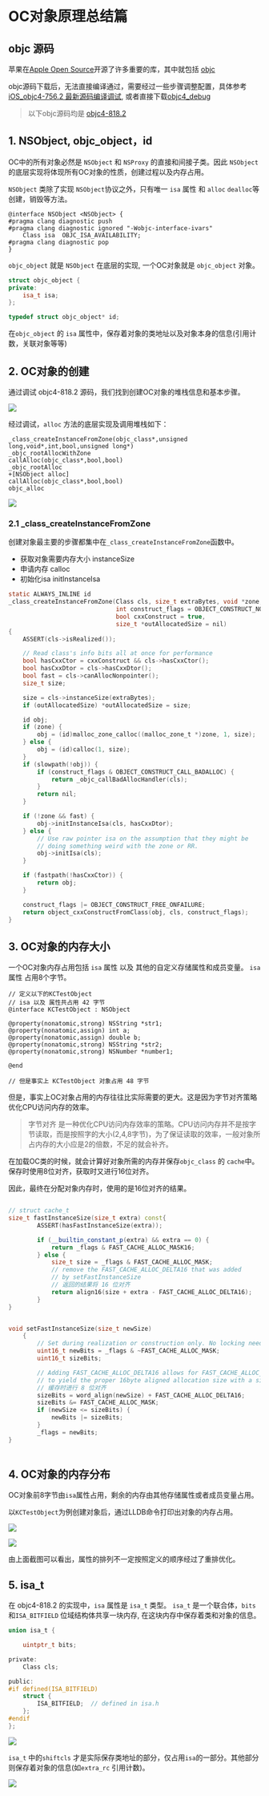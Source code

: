 # OC对象原理总结篇

## objc 源码

苹果在[Apple Open Source](https://opensource.apple.com/)开源了许多重要的库，其中就包括 [objc](https://opensource.apple.com/tarballs/objc4/)

objc源码下载后，无法直接编译通过，需要经过一些步骤调整配置，具体参考[iOS_objc4-756.2 最新源码编译调试](https://juejin.cn/post/6844903959161733133),
或者直接下载[objc4_debug](https://github.com/LGCooci/objc4_debug)

> 以下objc源码均是 [objc4-818.2](https://github.com/ExistOrLive/DemoForLearning/tree/master/StudyDemo/objc4-818.2) 


## 1. NSObject, objc_object，id

OC中的所有对象必然是 `NSObject` 和 `NSProxy` 的直接和间接子类。因此 `NSObject` 的底层实现将体现所有OC对象的性质，创建过程以及内存占用。

`NSObject` 类除了实现 `NSObject`协议之外，只有唯一 `isa` 属性 和 `alloc` `dealloc`等 创建，销毁等方法。

```objc 
@interface NSObject <NSObject> {
#pragma clang diagnostic push
#pragma clang diagnostic ignored "-Wobjc-interface-ivars"
    Class isa  OBJC_ISA_AVAILABILITY;
#pragma clang diagnostic pop
}
```

`objc_object` 就是 `NSObject` 在底层的实现, 一个OC对象就是 `objc_object` 对象。

```c++
struct objc_object {
private:
    isa_t isa;
};

typedef struct objc_object* id;
```


在`objc_object` 的 `isa` 属性中，保存着对象的类地址以及对象本身的信息(引用计数，关联对象等等) 

## 2. OC对象的创建 

通过调试 objc4-818.2 源码，我们找到创建OC对象的堆栈信息和基本步骤。

![](https://gitee.com/existorlive/exist-or-live-pic/raw/master/%E6%88%AA%E5%B1%8F2021-04-19%20%E4%B8%8A%E5%8D%888.57.32.png)

经过调试，`alloc` 方法的底层实现及调用堆栈如下：

```objc
_class_createInstanceFromZone(objc_class*,unsigned long,void*,int,bool,unsigned long*)
_objc_rootAllocWithZone
callAlloc(objc_class*,bool,bool)
_objc_rootAlloc
+[NSObject alloc]
callAlloc(objc_class*,bool,bool)
objc_alloc
```

![](https://gitee.com/existorlive/exist-or-live-pic/raw/master/%E6%9C%AA%E5%91%BD%E5%90%8D%E6%96%87%E4%BB%B6.png)

### 2.1 _class_createInstanceFromZone

创建对象最主要的步骤都集中在`_class_createInstanceFromZone`函数中。

- 获取对象需要内存大小  instanceSize
- 申请内存 calloc
- 初始化isa initInstanceIsa

```c
static ALWAYS_INLINE id
_class_createInstanceFromZone(Class cls, size_t extraBytes, void *zone,
                              int construct_flags = OBJECT_CONSTRUCT_NONE,
                              bool cxxConstruct = true,
                              size_t *outAllocatedSize = nil)
{
    ASSERT(cls->isRealized());

    // Read class's info bits all at once for performance
    bool hasCxxCtor = cxxConstruct && cls->hasCxxCtor();
    bool hasCxxDtor = cls->hasCxxDtor();
    bool fast = cls->canAllocNonpointer();
    size_t size;

    size = cls->instanceSize(extraBytes);
    if (outAllocatedSize) *outAllocatedSize = size;

    id obj;
    if (zone) {
        obj = (id)malloc_zone_calloc((malloc_zone_t *)zone, 1, size);
    } else {
        obj = (id)calloc(1, size);
    }
    if (slowpath(!obj)) {
        if (construct_flags & OBJECT_CONSTRUCT_CALL_BADALLOC) {
            return _objc_callBadAllocHandler(cls);
        }
        return nil;
    }

    if (!zone && fast) {
        obj->initInstanceIsa(cls, hasCxxDtor);
    } else {
        // Use raw pointer isa on the assumption that they might be
        // doing something weird with the zone or RR.
        obj->initIsa(cls);
    }

    if (fastpath(!hasCxxCtor)) {
        return obj;
    }

    construct_flags |= OBJECT_CONSTRUCT_FREE_ONFAILURE;
    return object_cxxConstructFromClass(obj, cls, construct_flags);
}
```

## 3. OC对象的内存大小

一个OC对象内存占用包括 `isa` 属性 以及 其他的自定义存储属性和成员变量。  `isa` 属性 占用8个字节。

```objc
// 定义以下的KCTestObject 
// isa 以及 属性共占用 42 字节
@interface KCTestObject : NSObject

@property(nonatomic,strong) NSString *str1;
@property(nonatomic,assign) int a;
@property(nonatomic,assign) double b;
@property(nonatomic,strong) NSString *str2;
@property(nonatomic,strong) NSNumber *number1;

@end

// 但是事实上 KCTestObject 对象占用 48 字节
```

但是，事实上OC对象占用的内存往往比实际需要的更大。这是因为字节对齐策略优化CPU访问内存的效率。

> 字节对齐 是一种优化CPU访问内存效率的策略。CPU访问内存并不是按字节读取，而是按照字的大小(2,4,8字节)，为了保证读取的效率，一般对象所占内存的大小应是2的倍数，不足的就会补齐。

在加载OC类的时候，就会计算好对象所需的内存并保存`objc_class` 的 `cache`中。保存时使用8位对齐，获取时又进行16位对齐。

因此，最终在分配对象内存时，使用的是16位对齐的结果。

```c++

// struct cache_t 
size_t fastInstanceSize(size_t extra) const{
        ASSERT(hasFastInstanceSize(extra));

        if (__builtin_constant_p(extra) && extra == 0) {
            return _flags & FAST_CACHE_ALLOC_MASK16;
        } else {
            size_t size = _flags & FAST_CACHE_ALLOC_MASK;
            // remove the FAST_CACHE_ALLOC_DELTA16 that was added
            // by setFastInstanceSize
            // 返回的结果将 16 位对齐 
            return align16(size + extra - FAST_CACHE_ALLOC_DELTA16);
        }
}


void setFastInstanceSize(size_t newSize)
    {
        // Set during realization or construction only. No locking needed.
        uint16_t newBits = _flags & ~FAST_CACHE_ALLOC_MASK;
        uint16_t sizeBits;

        // Adding FAST_CACHE_ALLOC_DELTA16 allows for FAST_CACHE_ALLOC_MASK16
        // to yield the proper 16byte aligned allocation size with a single mask
        // 缓存时进行 8 位对齐
        sizeBits = word_align(newSize) + FAST_CACHE_ALLOC_DELTA16;
        sizeBits &= FAST_CACHE_ALLOC_MASK;
        if (newSize <= sizeBits) {
            newBits |= sizeBits;
        }
        _flags = newBits;
}
 
```

## 4. OC对象的内存分布

OC对象前8字节由`isa`属性占用，剩余的内存由其他存储属性或者成员变量占用。

以`KCTestObject`为例创建对象后，通过LLDB命令打印出对象的内存占用。

![](https://gitee.com/existorlive/exist-or-live-pic/raw/master/%E6%88%AA%E5%B1%8F2021-04-22%20%E4%B8%8B%E5%8D%883.55.07.png)

![](https://gitee.com/existorlive/exist-or-live-pic/raw/master/%E6%88%AA%E5%B1%8F2021-04-23%20%E4%B8%8B%E5%8D%882.16.02.png)


由上面截图可以看出，属性的排列不一定按照定义的顺序经过了重排优化。

## 5. isa_t 

在 objc4-818.2 的实现中，`isa` 属性是 `isa_t` 类型。 `isa_t` 是一个联合体，`bits`和`ISA_BITFIELD` 位域结构体共享一块内存, 在这块内存中保存着类和对象的信息。

```c
union isa_t {

    uintptr_t bits;

private:
    Class cls;

public:
#if defined(ISA_BITFIELD)
    struct {
        ISA_BITFIELD;  // defined in isa.h
    };
#endif
};
```

![](https://gitee.com/existorlive/exist-or-live-pic/raw/master/isa64%E6%83%85%E5%86%B5.jpeg)

`isa_t` 中的`shiftcls` 才是实际保存类地址的部分，仅占用`isa`的一部分。其他部分则保存着对象的信息(如`extra_rc` 引用计数)。

![](https://gitee.com/existorlive/exist-or-live-pic/raw/master/%E6%88%AA%E5%B1%8F2021-04-22%20%E4%B8%8B%E5%8D%888.56.49.png)


